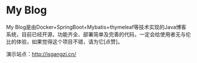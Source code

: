 # My Blog

My Blog是由Docker+SpringBoot+Mybatis+thymeleaf等技术实现的Java博客系统，目前已经开源，功能齐全、部署简单及完善的代码，一定会给使用者无与伦比的体验，如果觉得这个项目不错，请为它[点赞]。

演示站点：http://isgangzi.cn/

